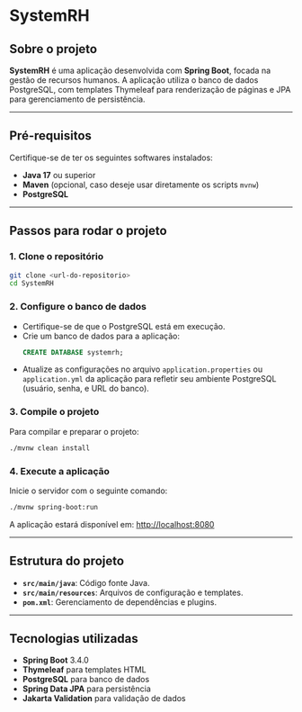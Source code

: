 
# SystemRH

## Sobre o projeto

**SystemRH** é uma aplicação desenvolvida com **Spring Boot**, focada na gestão de recursos humanos. A aplicação utiliza o banco de dados PostgreSQL, com templates Thymeleaf para renderização de páginas e JPA para gerenciamento de persistência.

---

## Pré-requisitos

Certifique-se de ter os seguintes softwares instalados:

- **Java 17** ou superior
- **Maven** (opcional, caso deseje usar diretamente os scripts `mvnw`)
- **PostgreSQL**

---

## Passos para rodar o projeto

### 1. Clone o repositório

```bash
git clone <url-do-repositorio>
cd SystemRH
```

### 2. Configure o banco de dados

- Certifique-se de que o PostgreSQL está em execução.
- Crie um banco de dados para a aplicação:
  ```sql
  CREATE DATABASE systemrh;
  ```
- Atualize as configurações no arquivo `application.properties` ou `application.yml` da aplicação para refletir seu ambiente PostgreSQL (usuário, senha, e URL do banco).

### 3. Compile o projeto

Para compilar e preparar o projeto:

```bash
./mvnw clean install
```

### 4. Execute a aplicação

Inicie o servidor com o seguinte comando:

```bash
./mvnw spring-boot:run
```

A aplicação estará disponível em: [http://localhost:8080](http://localhost:8080)

---

## Estrutura do projeto

- **`src/main/java`**: Código fonte Java.
- **`src/main/resources`**: Arquivos de configuração e templates.
- **`pom.xml`**: Gerenciamento de dependências e plugins.

---

## Tecnologias utilizadas

- **Spring Boot** 3.4.0
- **Thymeleaf** para templates HTML
- **PostgreSQL** para banco de dados
- **Spring Data JPA** para persistência
- **Jakarta Validation** para validação de dados
